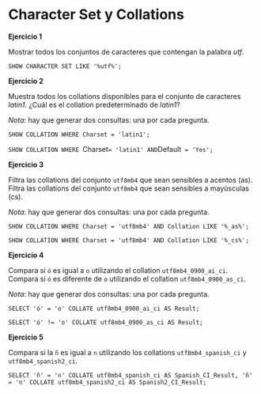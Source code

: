 # Character Set y Collations

__Ejercicio 1__

Mostrar todos los conjuntos de caracteres que contengan la palabra _utf_.

`SHOW CHARACTER SET LIKE '%utf%';`

__Ejercicio 2__

Muestra todos los collations disponibles para el conjunto de caracteres _latin1_. ¿Cuál es el collation predeterminado de _latin1_?

_Nota_: hay que generar dos consultas: una por cada pregunta.

`SHOW COLLATION WHERE Charset = 'latin1';`

`SHOW COLLATION WHERE `Charset` = 'latin1' AND `Default` = 'Yes';`

__Ejercicio 3__

Filtra las collations del conjunto `utf8mb4` que sean sensibles a acentos (as). Filtra las collations del conjunto `utf8mb4` que sean sensibles a mayúsculas (cs).

_Nota_: hay que generar dos consultas: una por cada pregunta.

`SHOW COLLATION WHERE Charset = 'utf8mb4' AND Collation LIKE '%_as%';`

`SHOW COLLATION WHERE Charset = 'utf8mb4' AND Collation LIKE '%_cs%';`

__Ejercicio 4__

Compara si `ó` es igual a `o` utilizando el collation `utf8mb4_0900_ai_ci`. Compara si `ó` es diferente de `o` utilizando el collation `utf8mb4_0900_as_ci`.

_Nota_: hay que generar dos consultas: una por cada pregunta.

`SELECT 'ó' = 'o' COLLATE utf8mb4_0900_ai_ci AS Result;`

`SELECT 'ó' != 'o' COLLATE utf8mb4_0900_as_ci AS Result;`

__Ejercicio 5__

Compara si la `ñ` es igual a `n` utilizando los collations `utf8mb4_spanish_ci` y `utf8mb4_spanish2_ci`.

`SELECT 'ñ' = 'n' COLLATE utf8mb4_spanish_ci AS Spanish_CI_Result,
       'ñ' = 'n' COLLATE utf8mb4_spanish2_ci AS Spanish2_CI_Result;`
